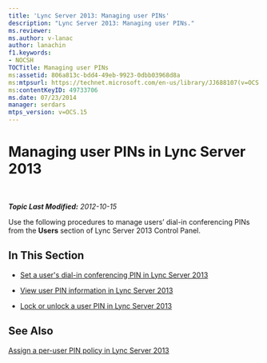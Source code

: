 ```yaml
---
title: 'Lync Server 2013: Managing user PINs'
description: "Lync Server 2013: Managing user PINs."
ms.reviewer: 
ms.author: v-lanac
author: lanachin
f1.keywords:
- NOCSH
TOCTitle: Managing user PINs
ms:assetid: 806a813c-bdd4-49eb-9923-0dbb03968d8a
ms:mtpsurl: https://technet.microsoft.com/en-us/library/JJ688107(v=OCS.15)
ms:contentKeyID: 49733706
ms.date: 07/23/2014
manager: serdars
mtps_version: v=OCS.15
---
```


# Managing user PINs in Lync Server 2013

<div data-xmlns="http://www.w3.org/1999/xhtml">

<div class="topic" data-xmlns="http://www.w3.org/1999/xhtml" data-msxsl="urn:schemas-microsoft-com:xslt" data-cs="https://msdn.microsoft.com/">

<div data-asp="https://msdn2.microsoft.com/asp">



</div>

<div id="mainSection">

<div id="mainBody">

<span> </span>

_**Topic Last Modified:** 2012-10-15_

Use the following procedures to manage users’ dial-in conferencing PINs from the **Users** section of Lync Server 2013 Control Panel.

<div>

## In This Section

  - [Set a user's dial-in conferencing PIN in Lync Server 2013](lync-server-2013-set-a-user-s-dial-in-conferencing-pin.md)

  - [View user PIN information in Lync Server 2013](lync-server-2013-view-user-pin-information.md)

  - [Lock or unlock a user PIN in Lync Server 2013](lync-server-2013-lock-or-unlock-a-user-pin.md)

</div>

<div>

## See Also


[Assign a per-user PIN policy in Lync Server 2013](lync-server-2013-assign-a-per-user-pin-policy.md)  
  

</div>

</div>

<span> </span>

</div>

</div>

</div>

